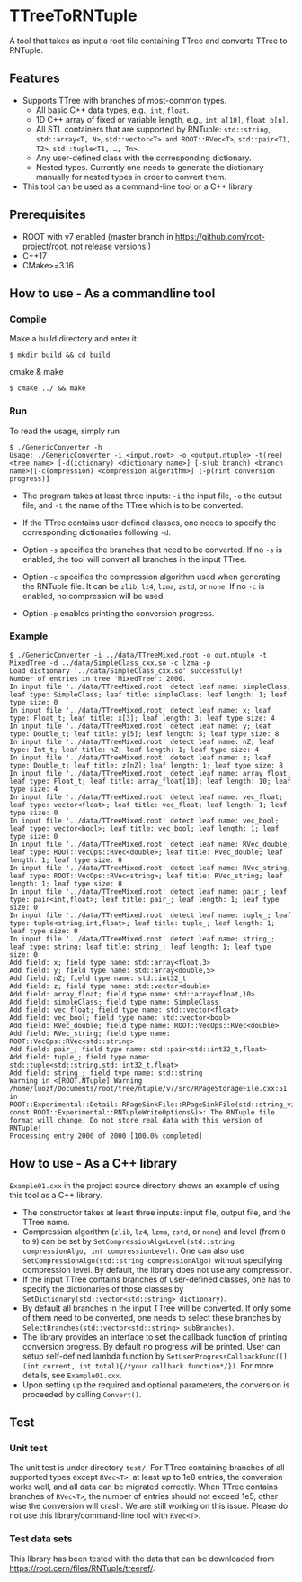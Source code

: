 # TTreeToRNTuple
A tool that takes as input a root file containing TTree and converts TTree to RNTuple.

## Features
- Supports TTree with branches of most-common types.
  - All basic C++ data types, e.g., ``int``, ``float``. 
  - 1D C++ array of fixed or variable length, e.g., ``int a[10]``, ``float b[n]``.
  - All STL containers that are supported by RNTuple: ``std::string``, ``std::array<T, N>``, ``std::vector<T> and ROOT::RVec<T>``, ``std::pair<T1, T2>``, ``std::tuple<T1, …, Tn>``.
  - Any user-defined class with the corresponding dictionary.
  - Nested types. Currently one needs to generate the dictionary manually for nested types in order to convert them.
- This tool can be used as a command-line tool or a C++ library. 

## Prerequisites
- ROOT with v7 enabled (master branch in https://github.com/root-project/root, not release versions!)
- C++17
- CMake>=3.16

## How to use - As a commandline tool
### Compile
Make a build directory and enter it.
```
$ mkdir build && cd build
```

cmake & make 
```
$ cmake ../ && make
```
### Run
To read the usage, simply run
```
$ ./GenericConverter -h
Usage: ./GenericConverter -i <input.root> -o <output.ntuple> -t(ree) <tree name> [-d(ictionary) <dictionary name>] [-s(ub branch) <branch name>][-c(ompression) <compression algorithm>] [-p(rint conversion progress)]
```
- The program takes at least three inputs: ``-i`` the input file, ``-o`` the output file, and ``-t`` the name of the TTree which is to be converted.

- If the TTree contains user-defined classes, one needs to specify the corresponding dictionaries following ``-d``.

- Option ``-s`` specifies the branches that need to be converted. If no ``-s`` is enabled, the tool will convert all branches in the input TTree.

- Option ``-c`` specifies the compression algorithm used when generating the RNTuple file. It can be ``zlib``, ``lz4``, ``lzma``, ``zstd``, or ``none``. If no ``-c`` is enabled, no compression will be used.

- Option ``-p`` enables printing the conversion progress. 

### Example
```
$ ./GenericConverter -i ../data/TTreeMixed.root -o out.ntuple -t MixedTree -d ../data/SimpleClass_cxx.so -c lzma -p
Load dictionary '../data/SimpleClass_cxx.so' successfully!
Number of entries in tree 'MixedTree': 2000.
In input file '../data/TTreeMixed.root' detect leaf name: simpleClass; leaf type: SimpleClass; leaf title: simpleClass; leaf length: 1; leaf type size: 0
In input file '../data/TTreeMixed.root' detect leaf name: x; leaf type: Float_t; leaf title: x[3]; leaf length: 3; leaf type size: 4
In input file '../data/TTreeMixed.root' detect leaf name: y; leaf type: Double_t; leaf title: y[5]; leaf length: 5; leaf type size: 8
In input file '../data/TTreeMixed.root' detect leaf name: nZ; leaf type: Int_t; leaf title: nZ; leaf length: 1; leaf type size: 4
In input file '../data/TTreeMixed.root' detect leaf name: z; leaf type: Double_t; leaf title: z[nZ]; leaf length: 1; leaf type size: 8
In input file '../data/TTreeMixed.root' detect leaf name: array_float; leaf type: Float_t; leaf title: array_float[10]; leaf length: 10; leaf type size: 4
In input file '../data/TTreeMixed.root' detect leaf name: vec_float; leaf type: vector<float>; leaf title: vec_float; leaf length: 1; leaf type size: 0
In input file '../data/TTreeMixed.root' detect leaf name: vec_bool; leaf type: vector<bool>; leaf title: vec_bool; leaf length: 1; leaf type size: 0
In input file '../data/TTreeMixed.root' detect leaf name: RVec_double; leaf type: ROOT::VecOps::RVec<double>; leaf title: RVec_double; leaf length: 1; leaf type size: 0
In input file '../data/TTreeMixed.root' detect leaf name: RVec_string; leaf type: ROOT::VecOps::RVec<string>; leaf title: RVec_string; leaf length: 1; leaf type size: 0
In input file '../data/TTreeMixed.root' detect leaf name: pair_; leaf type: pair<int,float>; leaf title: pair_; leaf length: 1; leaf type size: 0
In input file '../data/TTreeMixed.root' detect leaf name: tuple_; leaf type: tuple<string,int,float>; leaf title: tuple_; leaf length: 1; leaf type size: 0
In input file '../data/TTreeMixed.root' detect leaf name: string_; leaf type: string; leaf title: string_; leaf length: 1; leaf type size: 0
Add field: x; field type name: std::array<float,3>
Add field: y; field type name: std::array<double,5>
Add field: nZ; field type name: std::int32_t
Add field: z; field type name: std::vector<double>
Add field: array_float; field type name: std::array<float,10>
Add field: simpleClass; field type name: SimpleClass
Add field: vec_float; field type name: std::vector<float>
Add field: vec_bool; field type name: std::vector<bool>
Add field: RVec_double; field type name: ROOT::VecOps::RVec<double>
Add field: RVec_string; field type name: ROOT::VecOps::RVec<std::string>
Add field: pair_; field type name: std::pair<std::int32_t,float>
Add field: tuple_; field type name: std::tuple<std::string,std::int32_t,float>
Add field: string_; field type name: std::string
Warning in <[ROOT.NTuple] Warning /home/luozf/Documents/root/tree/ntuple/v7/src/RPageStorageFile.cxx:51 in ROOT::Experimental::Detail::RPageSinkFile::RPageSinkFile(std::string_view, const ROOT::Experimental::RNTupleWriteOptions&)>: The RNTuple file format will change. Do not store real data with this version of RNTuple!
Processing entry 2000 of 2000 [100.0% completed]
```

## How to use - As a C++ library
``Example01.cxx`` in the project source directory shows an example of using this tool as a C++ library. 
- The constructor takes at least three inputs: input file, output file, and the TTree name. 
- Compression algorithm (``zlib``, ``lz4``, ``lzma``, ``zstd``, or ``none``) and level (from ``0`` to ``9``) can be set by ``SetCompressionAlgoLevel(std::string compressionAlgo, int compressionLevel)``. One can also use ``SetCompressionAlgo(std::string compressionAlgo)`` without specifying compression level. By default, the library does not use any compression.
- If the input TTree contains branches of user-defined classes, one has to specify the dictionaries of those classes by ``SetDictionary(std::vector<std::string> dictionary)``.
- By default all branches in the input TTree will be converted. If only some of them need to be converted, one needs to select these branches by ``SelectBranches(std::vector<std::string> subBranches)``.
- The library provides an interface to set the callback function of printing conversion progress. By default no progress will be printed. User can setup self-defined lambda function by ``SetUserProgressCallbackFunc([](int current, int total){/*your callback function*/})``. For more details, see ``Example01.cxx``.
- Upon setting up the required and optional parameters, the conversion is proceeded by calling ``Convert()``.

## Test
### Unit test
The unit test is under directory ``test/``. For TTree containing branches of all supported types except ``RVec<T>``, at least up to 1e8 entries, the conversion works well, and all data can be migrated correctly. When TTree contains branches of ``RVec<T>``, the number of entries should not exceed 1e5, other wise the conversion will crash. We are still working on this issue. Please do not use this library/command-line tool with ``RVec<T>``. 
### Test data sets
This library has been tested with the data that can be downloaded from https://root.cern/files/RNTuple/treeref/. 







